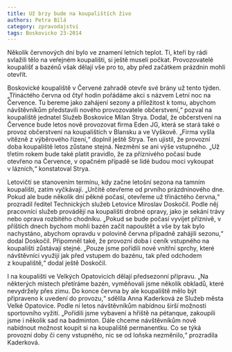 ```yaml
---
title: Už brzy bude na koupalištích živo
authors: Petra Bílá
category: zpravodajství
tags: Boskovicko 23-2014
---
```


Několik červnových dní bylo ve znamení letních teplot. Ti, kteří by rádi svlažili tělo na veřejném koupališti, si ještě museli počkat. Provozovatelé koupališť a bazénů však dělají vše pro to, aby před začátkem prázdnin mohli otevřít.

Boskovické koupaliště v Červené zahradě otevře své brány už tento týden. „Třináctého června od čtyř hodin pořádáme akci s názvem Letní noc na Července. Tu bereme jako zahájení sezony a příležitost k tomu, abychom návštěvníkům představili nového provozovatele občerstvení,“ pozval na koupaliště jednatel Služeb Boskovice Milan Strya. Dodal, že občerstvení na Července bude letos nově provozovat firma Eden JG, která se stará také o provoz občerstvení na koupalištích v Blansku a ve Vyškově. „Firma vyšla vítězně z výběrového řízení,“ doplnil ještě Strya. Ten ujistil, že provozní doba koupaliště letos zůstane stejná. Nezmění se ani výše vstupného. „Už třetím rokem bude také platit pravidlo, že za příznivého počasí bude otevřeno na Července, v opačném případě se lidé budou moci vykoupat v lázních,“ konstatoval Strya.

Letovičtí se stanovením termínu, kdy začne letošní sezona na tamním koupališti, zatím vyčkávají. „Určitě otevřeme od prvního prázdninového dne. Pokud ale bude několik dní pěkné počasí, otevřeme už třináctého června,“ prozradil ředitel Technických služeb Letovice Miroslav Doskočil. Podle něj pracovníci služeb provádějí na koupališti drobné opravy, jako je sekání trávy nebo oprava rozbitého chodníku. „Pokud se bude počasí vyvíjet příznivě, v příštích dnech bychom mohli bazén začít napouštět a vše by tak bylo nachystáno, abychom opravdu v polovině června případně zahájili sezonu,“ dodal Doskočil. Připomněl také, že provozní doba i ceník vstupného na koupališti zůstávají stejné. „Pouze jsme pořídili nové vnitřní sprchy, které návštěvníci využijí jak před vstupem do bazénu, tak před odchodem z koupaliště,“ dodal ještě Doskočil.

I na koupališti ve Velkých Opatovicích dělají předsezonní přípravu. „Na některých místech přetíráme bazén, vyměňovali jsme několik obkladů, které nevydržely přes zimu. Do konce června by ale koupaliště mělo být připraveno k uvedení do provozu,“ sdělila Anna Kaderková ze Služeb města Velké Opatovice. Podle ní letos návštěvníkům nabídnou širší možnosti sportovního vyžití. „Pořídili jsme vybavení a hřiště na pétanque, zakoupili jsme i několik sad na badminton. Dále chceme návštěvníkům nově nabídnout možnost koupit si na koupaliště permanentku. Co se týká provozní doby či ceny vstupného, nic se od loňska nezměnilo,“ prozradila Kaderková.